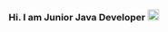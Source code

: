 ### Hi. I am Junior Java Developer <img src=https://www.pngall.com/wp-content/uploads/2016/05/Java-PNG-Image.png width=20px>

